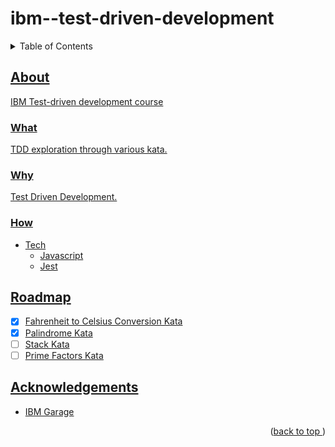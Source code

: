 # ibm--test-driven-development
<a name="readme-top"></a>
<details>
    <summary>Table of Contents</summary>
    <ol>
        <li>
            <a href="#about">About This</a>
            <ul>
                <li><a href="#what">What</li>
                <li><a href="#why">Why</li>
                <li><a href="#how">How</li>
            </ul>
        </li>
        <li><a href="#roadmap">Roadmap</li>
        <li><a href="#acknowledgements">Acknowledgements</li>
    </ol>
</details>

## About
IBM Test-driven development course

### What

TDD exploration through various kata.

### Why

Test Driven Development.

### How
* Tech
    * Javascript
    * Jest

## Roadmap
- [x] Fahrenheit to Celsius Conversion Kata
- [x] Palindrome Kata
- [ ] Stack Kata
- [ ] Prime Factors Kata

## Acknowledgements
* [IBM Garage](https://www.ibm.com/)
<p align="right">(<a href="#readme-top">back to top </a>)</p>